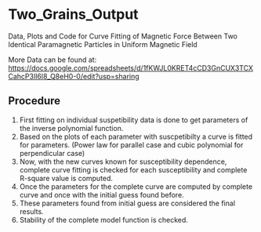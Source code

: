 # Two_Grains_Output

Data, Plots and Code for Curve Fitting of Magnetic Force Between Two Identical Paramagnetic Particles in Uniform Magnetic Field

More Data can be found at: https://docs.google.com/spreadsheets/d/1fKWJL0KRET4cCD3GnCUX3TCXCahcP3Il6l8_Q8eH0-0/edit?usp=sharing

## Procedure

1. First fitting on individual suspetibility data is done to get parameters of the inverse polynomial function.
2. Based on the plots of each parameter with suscpetibilty a curve is fitted for parameters. (Power law for parallel case and cubic polynomial for perpendicular case)
3. Now, with the new curves known for susceptibility dependence, complete curve fitting is checked for each susceptibility and complete R-square value is computed.
4. Once the parameters for the complete curve are computed by complete curve and once with the initial guess found before.
5. These parameters found from initial guess are considered the final results.
6. Stability of the complete model function is checked.
